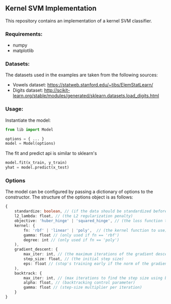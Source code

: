 
## Kernel SVM Implementation

This repository contains an implementation of a kernel SVM classifier.

### Requirements:

- numpy
- matplotlib

### Datasets:

The datasets used in the examples are taken from the following sources:

- Vowels dataset:  https://statweb.stanford.edu/~tibs/ElemStatLearn/
- Digits dataset: http://scikit-learn.org/stable/modules/generated/sklearn.datasets.load_digits.html

### Usage:

Instantiate the model:

```python
from lib import Model

options = { ... }
model = Model(options)
```

The fit and predict api is similar to sklearn's

```python
model.fit(x_train, y_train)
yhat = model.predict(x_test)
```

### Options

The model can be configured by passing a dictionary of options to the constructor.
The structure of the options object is as follows:

```typescript
{
    standardize: boolean, // (if the data should be standardized before fit)
    l2_lambda: float, // (the L2 regularization penalty)
    objective: 'huber_hinge' | 'squared_hinge', // (the loss function to use)
    kernel: {
        fn: 'rbf' | 'linear' | 'poly',  // (the kernel function to use)
        gamma: float // (only used if fn == 'rbf')
        degree: int // (only used if fn == 'poly')
    ),
    gradient_descent: {
        max_iter: int, // (the maximum iterations of the gradient descent algorithm)
        step_size: float, // (the initial step size)
        eps: float // (stop's training early if the norm of the gradient is smaller than this)
    ),
    backtrack: {
        max_iter: int, // (max iterations to find the step size using backtracking)
        alpha: float, // (backtracking control parameter)
        gamma: float // (step-size multiplier per iteration)
    }
}
```
